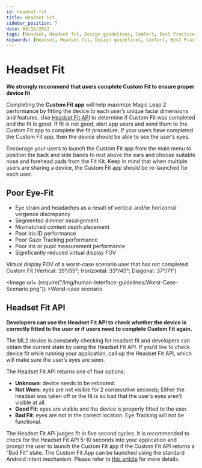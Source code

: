 ```yaml
---
id: headset-fit
title: Headset Fit
sidebar_position: 7
date: 08/16/2022
tags: [Headset, Headset fit, Design guidelines, Comfort, Best Practices]
keywords: [Headset, Headset fit, Design guidelines, Comfort, Best Practices]
---
```


# Headset Fit

**We strongly recommend that users complete Custom Fit to ensure proper device fit**

Completing the **Custom Fit app** will help maximize Magic Leap 2 performance by fitting the device to each user’s unique facial dimensions and features. Use [Headset Fit API](#headset-fit-api) to determine if Custom Fit was completed and the fit is good. If fit is not good, alert app users and send them to the Custom Fit app to complete the fit procedure.  If your users have completed the Custom Fit app, then the device should be able to see the user’s eyes.

Encourage your users to launch the Custom Fit app from the main menu to position the back and side bands to rest above the ears and choose suitable nose and forehead pads from the Fit Kit. Keep in mind that when multiple users are sharing a device, the Custom Fit app should be re-launched for each user.

## Poor Eye-Fit

- Eye strain and headaches as a result of vertical and/or horizontal vergence discrepancy
- Segmented dimmer misalignment
- Mismatched content depth placement
- Poor Iris ID performance
- Poor Gaze Tracking performance
- Poor iris or pupil measurement performance
- Significantly reduced virtual display FOV

Virtual display FOV of a worst-case scenario user that has not completed Custom Fit (Vertical: 39°/55°; Horizontal: 33°/45°; Diagonal: 37°/71°)

<Image url= {require("/img/human-interface-guidelines/Worst-Case-Scenario.png")} >Worst-case scenario</Image>

## Headset Fit API

**Developers can use the Headset Fit API to check whether the device is correctly fitted to the user or if users need to complete Custom Fit again.**

The ML2 device is constantly checking for headset fit and developers can obtain the current state by using the Headset Fit API. If you’d like to check device fit while running your application, call up the Headset Fit API, which will make sure the user’s eyes are seen.

The Headset Fit API returns one of four options:

- **Unknown**: device needs to be rebooted.
- **Not Worn**: eyes are not visible for 2 consecutive seconds; Either the headset was taken off or the fit is so bad that the user’s eyes aren’t visible at all.
- **Good Fit**: eyes are visible and the device is properly fitted to the user.
- **Bad Fit**: eyes are not in the correct location. Eye Tracking will not be functional.

The Headset Fit API judges fit in five second cycles. It is recommended to check for the Headset Fit API 5-10 seconds into your application and prompt the user to launch the Custom Fit app if the Custom Fit API returns a “Bad Fit” state. The Custom Fit App can be launched using the standard Android intent mechanism. Please refer to [this article](/docs/guides/unity/intents/unity-intents-overview.md) for more details.
